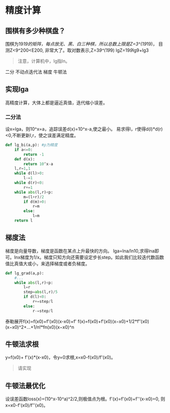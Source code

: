 # 精度计算

## 围棋有多少种棋盘？
围棋为19*19的矩阵，每点放无、黑、白三种棋，所以总数上限是Z=3^(19*19)， 目测Z<9^200<E200, 非常大了。取对数表示,Z=3*9^(19*9)
lgZ=19*9*lg9+lg3
>注意，计算机中，lg指ln。

二分  不动点迭代法 梯度 牛顿法 
## 实现lga
高精度计算，大体上都是逼近真值，迭代缩小误差。
### 二分法
设x=lga，则10^x=a，追踪误差d(x)=10^x-a,使之最小。
易求得l，r使得d(l)*d(r)<0,不断更新l,r，使之误差满足精度。
```python
def lg_bi(a,p): #p为精度
    if a<=0:
        return -1
    def d(x):
        return 10^x-a
    l,r=1,1
    while d(l)>0:
        l-=1
    while d(r)<0:
        r+=1
    while abs(l,r)<p:
        m=(l+r)/2
        if d(m)>0:
            r=m
        else:
            l=m
    return l
```
## 梯度法
梯度是向量导数，梯度是函数在某点上升最快的方向。
lga=lna/ln10,求得lna即可。lnx梯度为1/x。梯度只知方向还需要设定步长step。如此我们比较迭代数函数值比真值大或小，来选择梯度或者负梯度。
```python
def lg_grad(a,p):
    #...
    while abs(l,r)<p:
        l=r
        step=abs(l,r)/5
        if d(l)<0:
            r+=step/l
        else:
            r-=step/l
```

泰勒展开f(x)=f(x0)+f'(x0)(x-x0)+f'
f(x)=f(x0)+f′(x0)(x−x0)+1/2*f′′(x0)(x−x0)^2+...+1/n!*fn(x0)(x−x0)^n

## 牛顿法求根
y=f(x0)+ f'(x)*(x-x0)，令y=0求根,x=x0-f(x0)/f'(x0)。
>请实现

## 牛顿法最优化
设误差函数loss(x)=(10^x-10^a)^2/2,则极值点为根。f'(x)=f'(x0)+f''(x-x0)=0, 则x=x0-f'(x0)/f''(x0)。


